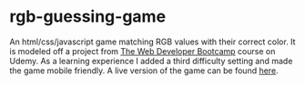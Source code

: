 # rgb-guessing-game
An html/css/javascript game matching RGB values with their correct color. It is modeled off a project from <a href="https://www.udemy.com/the-web-developer-bootcamp/">The Web Developer Bootcamp</a> course on Udemy. As a learning experience I added a third difficulty setting and made the game mobile friendly. A live version of the game can be found [here](http://kevinrompala.com/projects/rgb-guessing-game/index.html).